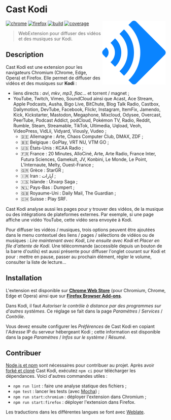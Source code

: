 # Cast Kodi

<!-- Utiliser du HTML (avec l'attribut "align" obsolète) pour faire flotter
     l'image à droite. -->
<!-- markdownlint-disable-next-line no-inline-html-->
<img src="src/img/icon.svg" align="right" alt="">

[![chrome][img-chrome]][link-chrome]
[![firefox][img-firefox]][link-firefox]
[![build][img-build]][link-build]
[![coverage][img-coverage]][link-coverage]

> WebExtension pour diffuser des vidéos et des musiques sur Kodi.

## Description

Cast Kodi est une extension pour les navigateurs Chromium (Chrome, Edge, Opera)
et Firefox. Elle permet de diffuser des vidéos et des musiques sur **Kodi** :

- liens directs : _avi_, _mkv_, _mp3_, _flac_… et torrent / magnet ;
- YouTube, Twitch, Vimeo, SoundCloud ainsi que Acast, Ace Stream, Apple
  Podcasts, Ausha, Bigo Live, BitChute, Blog Talk Radio, Castbox, Dailymotion,
  DevTube, Facebook, Flickr, Instagram, ItemFix, Jamendo, Kick, Kickstarter,
  Mastodon, Megaphone, Mixcloud, Odysee, Overcast, PeerTube, Podcast Addict,
  podCloud, Pokémon TV, Radio, Reddit, Rumble, Steam, Streamable, TikTok,
  Ultimedia, Uqload, Veoh, VideoPress, VidLii, Vidyard, Viously, Vudeo ;
  - 🇩🇪 Allemagne : Arte, Chaos Computer Club, DMAX, ZDF ;
  - 🇧🇪 Belgique : GoPlay, VRT NU, VTM GO ;
  - 🇺🇸 États-Unis : KCAA Radio ;
  - 🇫🇷 France : 20 Minutes, AlloCiné, Arte, Arte Radio, France Inter, Futura
    Sciences, Gamekult, JV, Konbini, Le Monde, Le Point, L'Internaute, Melty,
    Ouest-France ;
  - 🇬🇷 Grèce : StarGR ;
  - 🇮🇷 Iran : آپارات<!-- Aparat --> ;
  - 🇮🇸 Islande : Útvarp Saga ;
  - 🇳🇱 Pays-Bas : Dumpert ;
  - 🇬🇧 Royaume-Uni : Daily Mail, The Guardian ;
  - 🇨🇭 Suisse : Play SRF.

Cast Kodi analyse aussi les pages pour y trouver des vidéos, de la musique ou
des intégrations de plateformes externes. Par exemple, si une page affiche une
vidéo YouTube, cette vidéo sera envoyée à Kodi.

Pour diffuser les vidéos / musiques, trois options peuvent être ajoutées dans le
menu contextuel des liens / pages / sélections de vidéos ou de musiques : _Lire
maintenant avec Kodi_, _Lire ensuite avec Kodi_ et _Placer en file d'attente de
Kodi_. Une télécommande (accessible depuis un bouton de la barre d'outils) est
aussi présente pour diffuser l'onglet courant sur Kodi et pour : mettre en
pause, passer au prochain élément, régler le volume, consulter la liste de
lecture…

## Installation

L'extension est disponible sur [**Chrome Web Store**][link-chrome] (pour
Chromium, Chrome, Edge et Opera) ainsi que sur [**Firefox Browser
Add-ons**][link-firefox].

Dans Kodi, il faut _Autoriser le contrôle à distance par des programmes sur
d'autres systèmes_. Ce réglage se fait dans la page _Paramètres_ / _Services_ /
_Contrôle_.

Vous devez ensuite configurer les _Préférences_ de Cast Kodi en copiant
l'_Adresse_ IP du serveur hébergeant Kodi ; cette information est disponible
dans la page _Paramètres_ / _Infos sur le système_ / _Résumé_.

## Contribuer

[Node.js et
npm](https://docs.npmjs.com/downloading-and-installing-node-js-and-npm/) sont
nécessaires pour contribuer au projet. Après avoir [forké et
cloné](https://docs.github.com/get-started/quickstart/fork-a-repo) Cast Kodi,
exécutez `npm ci` pour télécharger les dépendances. Voici d'autres
commandes utiles :

- `npm run lint` : faire une analyse statique des fichiers ;
- `npm test` : lancer les tests (avec [Mocha](https://mochajs.org/)) ;
- `npm run start:chromium` : déployer l'extension dans Chromium ;
- `npm run start:firefox` : déployer l'extension dans Firefox.
<!-- Le déploiement ne fonctionne pas avec la version Snap de Firefox.
     https://github.com/mozilla/web-ext/issues/1696 -->

Les traductions dans les différentes langues se font avec
[Weblate](https://hosted.weblate.org/engage/castkodi/).

[img-chrome]: https://img.shields.io/chrome-web-store/stars/gojlijimdlgjlliggedhakpefimkedmb?label=chrome&logo=googlechrome&logoColor=whitesmoke
[img-firefox]: https://img.shields.io/amo/stars/castkodi.svg?label=firefox&logo=firefox-browser&logoColor=whitesmoke
[img-build]: https://img.shields.io/github/actions/workflow/status/regseb/castkodi/ci.yml?branch=main&logo=github&logoColor=whitesmoke
[img-coverage]: https://img.shields.io/endpoint?label=coverage&url=https%3A%2F%2Fbadge-api.stryker-mutator.io%2Fgithub.com%2Fregseb%2Fcastkodi%2Fmain&logo=stryker&logoColor=whitesmoke
[link-chrome]: https://chromewebstore.google.com/detail/cast-kodi/gojlijimdlgjlliggedhakpefimkedmb
[link-firefox]: https://addons.mozilla.org/addon/castkodi/
[link-build]: https://github.com/regseb/castkodi/actions/workflows/ci.yml?query=branch%3Amain
[link-coverage]: https://dashboard.stryker-mutator.io/reports/github.com/regseb/castkodi/main
